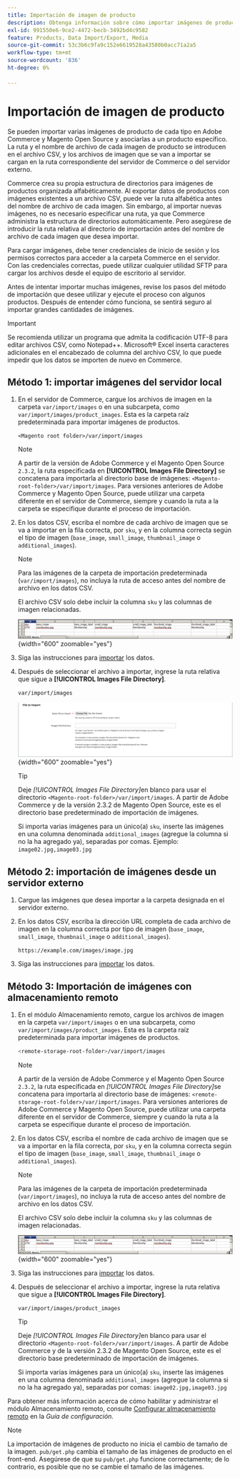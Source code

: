 ```yaml
---
title: Importación de imagen de producto
description: Obtenga información sobre cómo importar imágenes de productos utilizando la ruta y el nombre de archivo de cada imagen.
exl-id: 991550e6-9ce2-4472-becb-3492bd4c9582
feature: Products, Data Import/Export, Media
source-git-commit: 53c3b6c9fa9c152e6619528a43580b0acc71a2a5
workflow-type: tm+mt
source-wordcount: '836'
ht-degree: 0%

---
```


# Importación de imagen de producto

Se pueden importar varias imágenes de producto de cada tipo en Adobe Commerce y Magento Open Source y asociarlas a un producto específico. La ruta y el nombre de archivo de cada imagen de producto se introducen en el archivo CSV, y los archivos de imagen que se van a importar se cargan en la ruta correspondiente del servidor de Commerce o del servidor externo.

Commerce crea su propia estructura de directorios para imágenes de productos organizada alfabéticamente. Al exportar datos de productos con imágenes existentes a un archivo CSV, puede ver la ruta alfabética antes del nombre de archivo de cada imagen. Sin embargo, al importar nuevas imágenes, no es necesario especificar una ruta, ya que Commerce administra la estructura de directorios automáticamente. Pero asegúrese de introducir la ruta relativa al directorio de importación antes del nombre de archivo de cada imagen que desea importar.

Para cargar imágenes, debe tener credenciales de inicio de sesión y los permisos correctos para acceder a la carpeta Commerce en el servidor. Con las credenciales correctas, puede utilizar cualquier utilidad SFTP para cargar los archivos desde el equipo de escritorio al servidor.

Antes de intentar importar muchas imágenes, revise los pasos del método de importación que desee utilizar y ejecute el proceso con algunos productos. Después de entender cómo funciona, se sentirá seguro al importar grandes cantidades de imágenes.

>[!IMPORTANT]
>
>Se recomienda utilizar un programa que admita la codificación UTF-8 para editar archivos CSV, como Notepad++. Microsoft® Excel inserta caracteres adicionales en el encabezado de columna del archivo CSV, lo que puede impedir que los datos se importen de nuevo en Commerce.

## Método 1: importar imágenes del servidor local

1. En el servidor de Commerce, cargue los archivos de imagen en la carpeta `var/import/images` o en una subcarpeta, como `var/import/images/product_images`. Esta es la carpeta raíz predeterminada para importar imágenes de productos.

   ```
   <Magento root folder>/var/import/images
   ```

   >[!NOTE]
   >
   >A partir de la versión de Adobe Commerce y el Magento Open Source `2.3.2`, la ruta especificada en **[!UICONTROL Images File Directory]** se concatena para importarla al directorio base de imágenes: `<Magento-root-folder>/var/import/images`. Para versiones anteriores de Adobe Commerce y Magento Open Source, puede utilizar una carpeta diferente en el servidor de Commerce, siempre y cuando la ruta a la carpeta se especifique durante el proceso de importación.

1. En los datos CSV, escriba el nombre de cada archivo de imagen que se va a importar en la fila correcta, por `sku`, y en la columna correcta según el tipo de imagen (`base_image`, `small_image`, `thumbnail_image` o `additional_images`).

   >[!NOTE]
   >
   >Para las imágenes de la carpeta de importación predeterminada (`var/import/images`), no incluya la ruta de acceso antes del nombre de archivo en los datos CSV.

   El archivo CSV solo debe incluir la columna `sku` y las columnas de imagen relacionadas.

   ![Ejemplo: importación de datos de imagen CSV](./assets/data-import-csv-image-files-default-local.png){width="600" zoomable="yes"}

1. Siga las instrucciones para [importar](data-import.md) los datos.

1. Después de seleccionar el archivo a importar, ingrese la ruta relativa que sigue a **[!UICONTROL Images File Directory]**.

   ```
   var/import/images
   ```

   ![Directorio de archivos de imágenes de importación de datos](./assets/data-import-file-to-import.png){width="600" zoomable="yes"}

   >[!TIP]
   >
   >Deje _[!UICONTROL Images File Directory]_&#x200B;en blanco para usar el directorio `<Magento-root-folder>/var/import/images`. A partir de Adobe Commerce y de la versión 2.3.2 de Magento Open Source, este es el directorio base predeterminado de importación de imágenes.

   Si importa varias imágenes para un único(a) `sku`, inserte las imágenes en una columna denominada `additional_images` (agregue la columna si no la ha agregado ya), separadas por comas. Ejemplo: `image02.jpg,image03.jpg`

## Método 2: importación de imágenes desde un servidor externo

1. Cargue las imágenes que desea importar a la carpeta designada en el servidor externo.

1. En los datos CSV, escriba la dirección URL completa de cada archivo de imagen en la columna correcta por tipo de imagen (`base_image`, `small_image`, `thumbnail_image` o `additional_images`).

   ```
   https://example.com/images/image.jpg
   ```

1. Siga las instrucciones para [importar](data-import.md) los datos.

## Método 3: Importación de imágenes con almacenamiento remoto

1. En el módulo Almacenamiento remoto, cargue los archivos de imagen en la carpeta `var/import/images` o en una subcarpeta, como `var/import/images/product_images`. Esta es la carpeta raíz predeterminada para importar imágenes de productos.

   ```bash
   <remote-storage-root-folder>/var/import/images
   ```

   >[!NOTE]
   >
   >A partir de la versión de Adobe Commerce y el Magento Open Source `2.3.2`, la ruta especificada en _[!UICONTROL Images File Directory]_&#x200B;se concatena para importarla al directorio base de imágenes: `<remote-storage-root-folder>/var/import/images`. Para versiones anteriores de Adobe Commerce y Magento Open Source, puede utilizar una carpeta diferente en el servidor de Commerce, siempre y cuando la ruta a la carpeta se especifique durante el proceso de importación.

1. En los datos CSV, escriba el nombre de cada archivo de imagen que se va a importar en la fila correcta, por `sku`, y en la columna correcta según el tipo de imagen (`base_image`, `small_image`, `thumbnail_image` o `additional_images`).

   >[!NOTE]
   >
   >Para las imágenes de la carpeta de importación predeterminada (`var/import/images`), no incluya la ruta de acceso antes del nombre de archivo en los datos CSV.

   El archivo CSV solo debe incluir la columna `sku` y las columnas de imagen relacionadas.

   ![Ejemplo: importación de datos de imagen CSV](./assets/data-import-csv-image-files-default-local.png){width="600" zoomable="yes"}

1. Siga las instrucciones para [importar](data-import.md) los datos.

1. Después de seleccionar el archivo a importar, ingrese la ruta relativa que sigue a **[!UICONTROL Images File Directory]**.

   ```
   var/import/images/product_images
   ```

   >[!TIP]
   >
   >Deje _[!UICONTROL Images File Directory]_&#x200B;en blanco para usar el directorio `<Magento-root-folder>/var/import/images`. A partir de Adobe Commerce y de la versión 2.3.2 de Magento Open Source, este es el directorio base predeterminado de importación de imágenes.

   Si importa varias imágenes para un único(a) `sku`, inserte las imágenes en una columna denominada `additional_images` (agregue la columna si no la ha agregado ya), separadas por comas: `image02.jpg,image03.jpg`

Para obtener más información acerca de cómo habilitar y administrar el módulo Almacenamiento remoto, consulte [Configurar almacenamiento remoto](https://experienceleague.adobe.com/docs/commerce-operations/configuration-guide/storage/remote-storage/remote-storage.html) en la _Guía de configuración_.

>[!NOTE]
>
>La importación de imágenes de producto no inicia el cambio de tamaño de la imagen. `pub/get.php` cambia el tamaño de las imágenes de producto en el front-end. Asegúrese de que su `pub/get.php` funcione correctamente; de lo contrario, es posible que no se cambie el tamaño de las imágenes.
